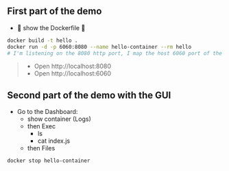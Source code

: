 ## First part of the demo

- 👋 show the Dockerfile 🐳

```bash
docker build -t hello .
docker run -d -p 6060:8080 --name hello-container --rm hello
# I'm listening on the 8080 http port, I map the host 6060 port of the host on the container port
```
> - Open http://localhost:8080
> - Open http://localhost:6060



## Second part of the demo with the GUI

- Go to the Dashboard:
  - show container (Logs)
  - then Exec
    - ls
    - cat index.js
  - then Files

```bash
docker stop hello-container
```